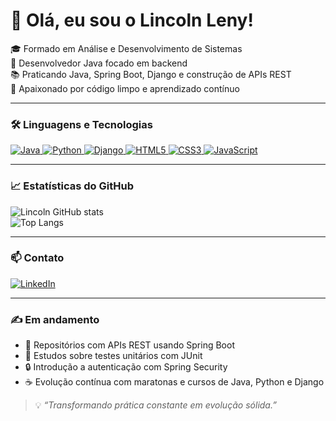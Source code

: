 # 👋 Olá, eu sou o Lincoln Leny!

🎓 Formado em Análise e Desenvolvimento de Sistemas  
💼 Desenvolvedor Java focado em backend  
📚 Praticando Java, Spring Boot, Django e construção de APIs REST  
🚀 Apaixonado por código limpo e aprendizado contínuo  

---

### 🛠️ Linguagens e Tecnologias

<p align="left">
  <a href="https://www.oracle.com/java/" target="_blank">
    <img src="https://img.shields.io/badge/Java-ED8B00?style=for-the-badge&logo=java&logoColor=white" alt="Java" />
  </a>
  <a href="https://www.python.org/" target="_blank">
    <img src="https://img.shields.io/badge/Python-3776AB?style=for-the-badge&logo=python&logoColor=white" alt="Python" />
  </a>
  <a href="https://www.djangoproject.com/" target="_blank">
    <img src="https://img.shields.io/badge/Django-092E20?style=for-the-badge&logo=django&logoColor=white" alt="Django" />
  </a>
  <a href="https://developer.mozilla.org/en-US/docs/Web/Guide/HTML/HTML5" target="_blank">
    <img src="https://img.shields.io/badge/HTML5-E34F26?style=for-the-badge&logo=html5&logoColor=white" alt="HTML5" />
  </a>
  <a href="https://developer.mozilla.org/en-US/docs/Web/CSS" target="_blank">
    <img src="https://img.shields.io/badge/CSS3-1572B6?style=for-the-badge&logo=css3&logoColor=white" alt="CSS3" />
  </a>
  <a href="https://developer.mozilla.org/en-US/docs/Web/JavaScript" target="_blank">
    <img src="https://img.shields.io/badge/JavaScript-F7DF1E?style=for-the-badge&logo=javascript&logoColor=black" alt="JavaScript" />
  </a>
</p>

---

### 📈 Estatísticas do GitHub

![Lincoln GitHub stats](https://github-readme-stats.vercel.app/api?username=lincolnleny&show_icons=true&theme=blue&hide_title=false)  
![Top Langs](https://github-readme-stats.vercel.app/api/top-langs/?username=lincolnleny&layout=compact&theme=blue)

---

### 📫 Contato

[![LinkedIn](https://img.shields.io/badge/LinkedIn-0077B5?style=for-the-badge&logo=linkedin&logoColor=white)](https://www.linkedin.com/in/lincolnleny/)

---

### ✍️ Em andamento  
- 🚧 Repositórios com APIs REST usando Spring Boot  
- 🧪 Estudos sobre testes unitários com JUnit  
- 🔒 Introdução a autenticação com Spring Security  
- ☕ Evolução contínua com maratonas e cursos de Java, Python e Django  

> 💡 *“Transformando prática constante em evolução sólida.”*

